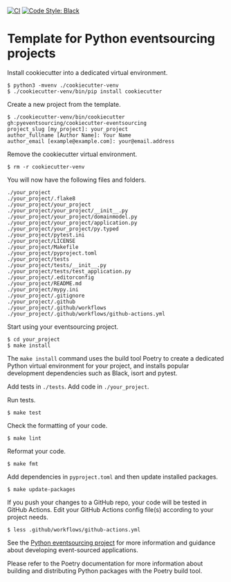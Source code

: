 [![CI](https://github.com/pyeventsourcing/cookiecutter-eventsourcing/actions/workflows/github-actions.yml/badge.svg)](https://github.com/pyeventsourcing/cookiecutter-eventsourcing/actions/workflows/github-actions.yml)
[![Code Style: Black](https://img.shields.io/badge/code%20style-black-000000.svg)](https://github.com/psf/black)

# Template for Python eventsourcing projects

Install cookiecutter into a dedicated virtual environment.

    $ python3 -mvenv ./cookiecutter-venv
    $ ./cookiecutter-venv/bin/pip install cookiecutter

Create a new project from the template.

    $ ./cookiecutter-venv/bin/cookiecutter gh:pyeventsourcing/cookiecutter-eventsourcing
    project_slug [my_project]: your_project 
    author_fullname [Author Name]: Your Name
    author_email [example@example.com]: your@email.address

Remove the cookiecutter virtual environment.

    $ rm -r cookiecutter-venv

You will now have the following files and folders.

    ./your_project
    ./your_project/.flake8
    ./your_project/your_project
    ./your_project/your_project/__init__.py
    ./your_project/your_project/domainmodel.py
    ./your_project/your_project/application.py
    ./your_project/your_project/py.typed
    ./your_project/pytest.ini
    ./your_project/LICENSE
    ./your_project/Makefile
    ./your_project/pyproject.toml
    ./your_project/tests
    ./your_project/tests/__init__.py
    ./your_project/tests/test_application.py
    ./your_project/.editorconfig
    ./your_project/README.md
    ./your_project/mypy.ini
    ./your_project/.gitignore
    ./your_project/.github
    ./your_project/.github/workflows
    ./your_project/.github/workflows/github-actions.yml

Start using your eventsourcing project.

    $ cd your_project
    $ make install

The ``make install`` command uses the build tool Poetry to create a dedicated
Python virtual environment for your project, and installs popular development
dependencies such as Black, isort and pytest.

Add tests in `./tests`. Add code in `./your_project`. 

Run tests.

    $ make test

Check the formatting of your code.

    $ make lint

Reformat your code.

    $ make fmt

Add dependencies in `pyproject.toml` and then update installed packages.

    $ make update-packages

If you push your changes to a GitHub repo, your code will be tested in GitHub Actions.
Edit your GitHub Actions config file(s) according to your project needs.

    $ less .github/workflows/github-actions.yml

See the [Python eventsourcing project](https://github.com/pyeventsourcing/eventsourcing)
for more information and guidance about developing event-sourced applications.

Please refer to the Poetry documentation for more information about building and distributing
Python packages with the Poetry build tool.
